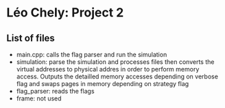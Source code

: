 # Léo Chely: Project 2

## List of files

* main.cpp: calls the flag parser and run the simulation
* simulation: parse the simulation and processes files then converts the virtual addresses to physical addres in order to perform memory access. Outputs the detailled memory accesses depending on verbose flag and swaps pages in memory depending on strategy flag
* flag_parser: reads the flags
* frame: not used
